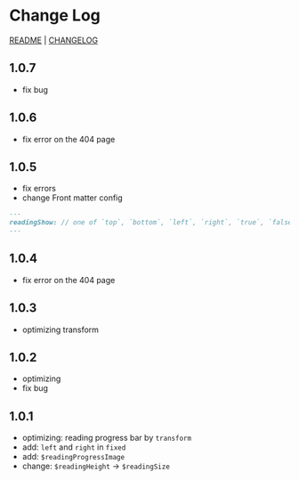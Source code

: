 # Change Log

[README](README.md) | [CHANGELOG](CHANGELOG.md)

## 1.0.7

- fix bug

## 1.0.6

- fix error on the 404 page

## 1.0.5

- fix errors
- change Front matter config

``` md
---
readingShow: // one of `top`, `bottom`, `left`, `right`, `true`, `false`
---
```


## 1.0.4

- fix error on the 404 page

## 1.0.3

- optimizing transform

## 1.0.2

- optimizing
- fix bug

## 1.0.1

- optimizing: reading progress bar by `transform`
- add: `left` and `right` in `fixed`
- add: `$readingProgressImage`
- change: `$readingHeight` -> `$readingSize`
